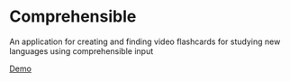 # Comprehensible
An application for creating and finding video flashcards for studying new languages using comprehensible input

[Demo](https://comprehensible.herokuapp.com/home)

